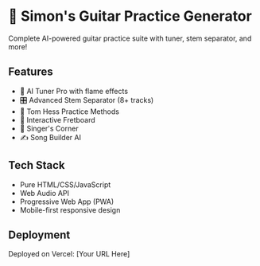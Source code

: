 # 🎸 Simon's Guitar Practice Generator

Complete AI-powered guitar practice suite with tuner, stem separator, and 
more!

## Features
- 🎵 AI Tuner Pro with flame effects
- 🎛️ Advanced Stem Separator (8+ tracks)
- 🎯 Tom Hess Practice Methods
- 🎸 Interactive Fretboard
- 🎤 Singer's Corner
- ✍️ Song Builder AI

## Tech Stack
- Pure HTML/CSS/JavaScript
- Web Audio API
- Progressive Web App (PWA)
- Mobile-first responsive design

## Deployment
Deployed on Vercel: [Your URL Here]
